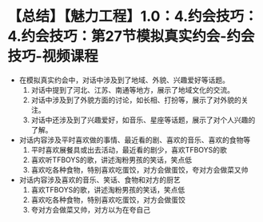 # 【总结】【魅力工程】1.0：4.约会技巧：4.约会技巧：第27节模拟真实约会-约会技巧-视频课程

-   在模拟真实约会中，对话中涉及到了地域、外貌、兴趣爱好等话题。
    1.  对话中提到了河北、江苏、南通等地方，展示了地域文化的交流。
    2.  对话中涉及到了外貌方面的讨论，如长相、打扮等，展示了对外貌的关注。
    3.  对话中还涉及到了兴趣爱好，如音乐、星座等话题，展示了对个人兴趣的了解。
-   对话内容涉及平时喜欢做的事情、最近看的剧、喜欢的音乐、喜欢的食物等
    1.  平时喜欢展餐具或出去活动，最近看的剧少，喜欢TFBOYS的歌
    2.  喜欢听TFBOYS的歌，讲述淘粉男孩的笑话，笑点低
    3.  喜欢吃各种食物，特别喜欢吃蛋饺，对方会做蛋饺，夸对方会做菜又帅
-   对话内容涉及喜欢的音乐、笑话、食物和对方的厨艺
    1.  喜欢TFBOYS的歌，讲述淘粉男孩的笑话，笑点低
    2.  喜欢吃各种食物，特别喜欢吃蛋饺，对方会做蛋饺
    3.  夸对方会做菜又帅，对方以为在夸自己